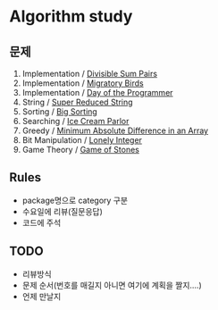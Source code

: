 

# Algorithm study

## 문제
1. Implementation / [Divisible Sum Pairs](https://www.hackerrank.com/challenges/divisible-sum-pairs/problem)
2. Implementation / [Migratory Birds](https://www.hackerrank.com/challenges/migratory-birds/problem)
3. Implementation / [Day of the Programmer](https://www.hackerrank.com/challenges/day-of-the-programmer/problem)
4. String / [Super Reduced String](https://www.hackerrank.com/challenges/reduced-string/problem)
5. Sorting / [Big Sorting](https://www.hackerrank.com/challenges/big-sorting/problem)
6. Searching / [Ice Cream Parlor](https://www.hackerrank.com/challenges/icecream-parlor/problem)
7. Greedy / [Minimum Absolute Difference in an Array](https://www.hackerrank.com/challenges/minimum-absolute-difference-in-an-array/problem)
8. Bit Manipulation / [Lonely Integer](https://www.hackerrank.com/challenges/lonely-integer/problem)
9. Game Theory / [Game of Stones](https://www.hackerrank.com/challenges/game-of-stones-1/problem)



## Rules
 - package명으로 category 구분
 - 수요일에 리뷰(질문응답)
 - 코드에 주석
 
## TODO
 - 리뷰방식
 - 문제 순서(번호를 매길지 아니면 여기에 계획을 짤지....)
 - 언제 만날지
